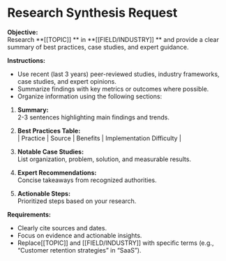 # Research Synthesis Request

**Objective:**  
Research **[[TOPIC]] ** in **[[FIELD/INDUSTRY]] ** and provide a clear summary of best practices, case studies, and expert guidance.

**Instructions:**
- Use recent (last 3 years) peer-reviewed studies, industry frameworks, case studies, and expert opinions.
- Summarize findings with key metrics or outcomes where possible.
- Organize information using the following sections:

1. **Summary:**  
   2-3 sentences highlighting main findings and trends.

2. **Best Practices Table:**  
   | Practice | Source | Benefits | Implementation Difficulty |

3. **Notable Case Studies:**  
   List organization, problem, solution, and measurable results.

4. **Expert Recommendations:**  
   Concise takeaways from recognized authorities.

5. **Actionable Steps:**  
   Prioritized steps based on your research.

**Requirements:**
- Clearly cite sources and dates.
- Focus on evidence and actionable insights.
- Replace[[TOPIC]]  and [[FIELD/INDUSTRY]]  with specific terms (e.g., “Customer retention strategies” in “SaaS”).